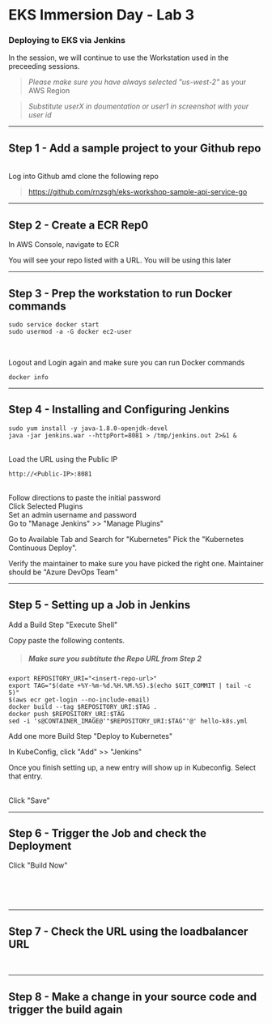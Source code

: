 
# EKS Immersion Day - Lab 3
### Deploying to EKS via Jenkins

In the session, we will continue to use the Workstation used in the preceeding sessions.

> *Please make sure you have always selected "us-west-2"* as your AWS Region

> *Substitute userX in doumentation or user1 in screenshot with your user id*


----
Step 1 - Add a sample project to your Github repo
----

<br/>
Log into Github amd clone the following repo

> https://github.com/rnzsgh/eks-workshop-sample-api-service-go



----
Step 2 - Create a ECR Rep0
----

In AWS Console, navigate to ECR


You will see your repo listed with a URL. You will be using this later


----
Step 3 - Prep the workstation to run Docker commands
----

```
sudo service docker start
sudo usermod -a -G docker ec2-user
```

<br/>

Logout and Login again and make sure you can run Docker commands

```
docker info
```


     
----
Step 4 - Installing and Configuring Jenkins
----

```
sudo yum install -y java-1.8.0-openjdk-devel
java -jar jenkins.war --httpPort=8081 > /tmp/jenkins.out 2>&1 &
```
<br/>
Load the URL using the Public IP

```
http://<Public-IP>:8081
```

<br/>
Follow directions to paste the initial password


<br/>
Click Selected Plugins


<br/>
Set an admin username and password


<br/>
Go to "Manage Jenkins" >> "Manage Plugins"

Go to Available Tab and Search for "Kubernetes"
Pick the "Kubernetes Continuous Deploy". 


Verify the maintainer to make sure you have picked the right one. Maintainer should be "Azure DevOps Team"




----
Step 5 - Setting up a Job in Jenkins
----



Add a Build Step "Execute Shell"


Copy paste the following contents. 
> ##### Make sure you subtitute the Repo URL from Step 2 

```
export REPOSITORY_URI="<insert-repo-url>"
export TAG="$(date +%Y-%m-%d.%H.%M.%S).$(echo $GIT_COMMIT | tail -c 5)"
$(aws ecr get-login --no-include-email)
docker build --tag $REPOSITORY_URI:$TAG .
docker push $REPOSITORY_URI:$TAG
sed -i 's@CONTAINER_IMAGE@'"$REPOSITORY_URI:$TAG"'@' hello-k8s.yml

```

Add one more Build Step "Deploy to Kubernetes"

In KubeConfig, click "Add" >> "Jenkins"


Once you finish setting up, a new entry will show up in Kubeconfig. Select that entry.

<br/>
Click "Save"


----
Step 6 - Trigger the Job and check the Deployment
----

Click "Build Now"


<br/><br/><br/>


----
Step 7 - Check the URL using the loadbalancer URL
----

<br/>

----
Step 8 - Make a change in your source code and trigger the build again
----

